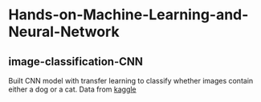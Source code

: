 # Hands-on-Machine-Learning-and-Neural-Network
## image-classification-CNN
Built CNN model with transfer learning to classify whether images contain either a dog or a cat. Data from [kaggle](https://www.kaggle.com/c/dogs-vs-cats)
